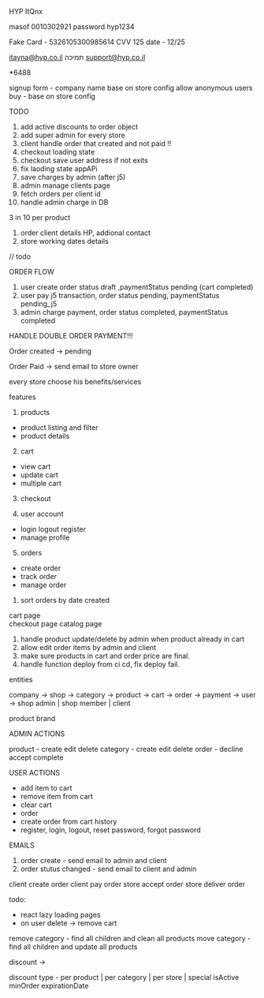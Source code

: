 HYP
ItQnx

masof 0010302921
password hyp1234

Fake Card - 5326105300985614
CVV 125
date - 12/25

itayna@hyp.co.il תמיכה
support@hyp.co.il

*6488 

<!-- AUTH FEATURE -->

signup form - company name base on store config
allow anonymous users buy - base on store config

<!-- AUTH FEATURE END -->

TODO

1. add active discounts to order object
2. add super admin for every store
3. client handle order that created and not paid !!
4. checkout loading state
5. checkout save user address if not exits
6. fix laoding state appAPi
7. save charges by admin (after j5)
8. admin manage clients page
9. fetch orders per client id
10.   handle admin charge in DB

<!-- packages -->

3 in 10 per product

1. order client details HP, addional contact
2. store working dates details

<!-- by brand by category -->

<!-- minimum order price -->

<!-- select delivery date (max 2 weeks) select hours -->

<!-- company discount (exclude products) -->
<!-- new product field can be discound -->

// todo

<!-- category by  url -->
<!-- barcode is private -->

ORDER FLOW

1. user create order status draft ,paymentStatus pending (cart completed)
2. user pay j5 transaction, order status pending, paymentStatus pending_j5
3. admin charge payment, order status completed, paymentStatus completed

HANDLE DOUBLE ORDER PAYMENT!!!

Order created -> pending

Order Paid -> send email to store owner

every store choose his benefits/services

features

1. products

-  product listing and filter
-  product details

2. cart

-  view cart
-  update cart
-  multiple cart

3. checkout

4. user account

-  login logout register
-  manage profile

5. orders

-  create order
-  track order
-  manage order

1. sort orders by date created

cart page  
checkout page
catalog page

1. handle product update/delete by admin when product already in cart
2. allow edit order items by admin and client
3. make sure products in cart and order price are final.
4. handle function deploy from ci cd, fix deploy fail.

entities

company ->
shop ->
category ->
product ->
cart ->
order ->
payment ->
user -> shop admin | shop member | client

product brand

ADMIN ACTIONS

product - create edit delete
category - create edit delete
order - decline accept complete

USER ACTIONS

-  add item to cart
-  remove item from cart
-  clear cart
-  order
-  create order from cart history
-  register, login, logout, reset password, forgot password

EMAILS

1. order create - send email to admin and client
2. order stutus changed - send email to client and admin

client create order
client pay order
store accept order
store deliver order

todo:

-  react lazy loading pages
-  on user delete -> remove cart

remove category - find all children and clean all products
move category - find all children and update all products

discount ->

discount type - per product | per category | per store | special
isActive
minOrder
expirationDate
